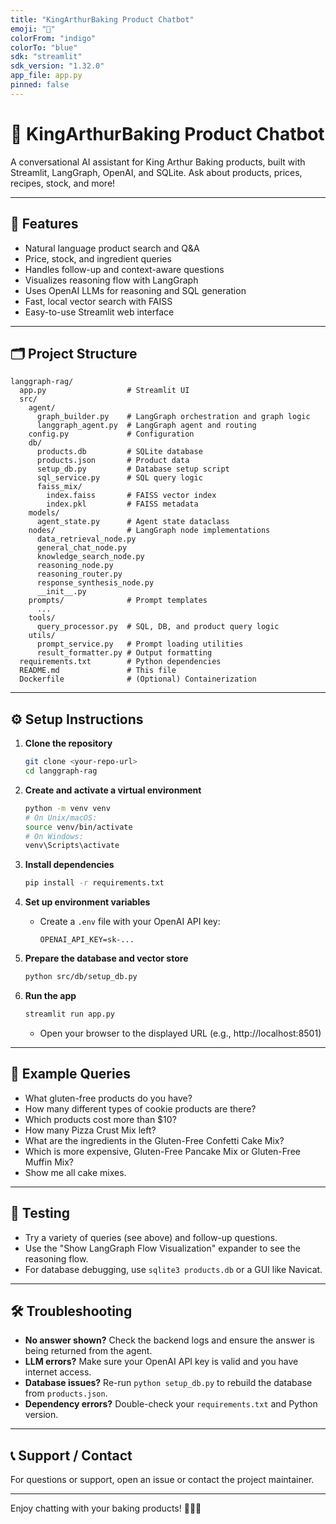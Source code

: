 ```yaml
---
title: "KingArthurBaking Product Chatbot"
emoji: "🛒"
colorFrom: "indigo"
colorTo: "blue"
sdk: "streamlit"
sdk_version: "1.32.0"
app_file: app.py
pinned: false
---
```


# 🛒 KingArthurBaking Product Chatbot

A conversational AI assistant for King Arthur Baking products, built with Streamlit, LangGraph, OpenAI, and SQLite. Ask about products, prices, recipes, stock, and more!

---

## 🚀 Features
- Natural language product search and Q&A
- Price, stock, and ingredient queries
- Handles follow-up and context-aware questions
- Visualizes reasoning flow with LangGraph
- Uses OpenAI LLMs for reasoning and SQL generation
- Fast, local vector search with FAISS
- Easy-to-use Streamlit web interface

---

## 🗂️ Project Structure
```
langgraph-rag/
  app.py                  # Streamlit UI
  src/
    agent/
      graph_builder.py    # LangGraph orchestration and graph logic
      langgraph_agent.py  # LangGraph agent and routing
    config.py             # Configuration
    db/
      products.db         # SQLite database
      products.json       # Product data
      setup_db.py         # Database setup script
      sql_service.py      # SQL query logic
      faiss_mix/
        index.faiss       # FAISS vector index
        index.pkl         # FAISS metadata
    models/
      agent_state.py      # Agent state dataclass
    nodes/                # LangGraph node implementations
      data_retrieval_node.py
      general_chat_node.py
      knowledge_search_node.py
      reasoning_node.py
      reasoning_router.py
      response_synthesis_node.py
      __init__.py
    prompts/              # Prompt templates
      ...
    tools/
      query_processor.py  # SQL, DB, and product query logic
    utils/
      prompt_service.py   # Prompt loading utilities
      result_formatter.py # Output formatting
  requirements.txt        # Python dependencies
  README.md               # This file
  Dockerfile              # (Optional) Containerization
```

---

## ⚙️ Setup Instructions

1. **Clone the repository**
   ```bash
   git clone <your-repo-url>
   cd langgraph-rag
   ```

2. **Create and activate a virtual environment**
   ```bash
   python -m venv venv
   # On Unix/macOS:
   source venv/bin/activate
   # On Windows:
   venv\Scripts\activate
   ```

3. **Install dependencies**
   ```bash
   pip install -r requirements.txt
   ```

4. **Set up environment variables**
   - Create a `.env` file with your OpenAI API key:
     ```
     OPENAI_API_KEY=sk-...
     ```

5. **Prepare the database and vector store**
   ```bash
   python src/db/setup_db.py
   ```

6. **Run the app**
   ```bash
   streamlit run app.py
   ```
   - Open your browser to the displayed URL (e.g., http://localhost:8501)

---

## 💬 Example Queries
- What gluten-free products do you have?
- How many different types of cookie products are there?
- Which products cost more than $10?
- How many Pizza Crust Mix left?
- What are the ingredients in the Gluten-Free Confetti Cake Mix?
- Which is more expensive, Gluten-Free Pancake Mix or Gluten-Free Muffin Mix?
- Show me all cake mixes.

---

## 🧪 Testing
- Try a variety of queries (see above) and follow-up questions.
- Use the "Show LangGraph Flow Visualization" expander to see the reasoning flow.
- For database debugging, use `sqlite3 products.db` or a GUI like Navicat.

---

## 🛠️ Troubleshooting
- **No answer shown?** Check the backend logs and ensure the answer is being returned from the agent.
- **LLM errors?** Make sure your OpenAI API key is valid and you have internet access.
- **Database issues?** Re-run `python setup_db.py` to rebuild the database from `products.json`.
- **Dependency errors?** Double-check your `requirements.txt` and Python version.

---

## 📞 Support / Contact
For questions or support, open an issue or contact the project maintainer.

---

Enjoy chatting with your baking products! 🥖🍰🤖 